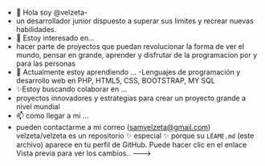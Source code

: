 - 👋 Hola soy @velzeta-
- un desarrollador junior dispuesto a superar sus limites y recrear nuevas habilidades.
- 👀 Estoy interesado en...
- hacer parte de proyectos que puedan revolucionar la forma de ver el mundo, pensar en grande, aprender y disfrutar de la programacion por y para las personas 
- 🌱 Actualmente estoy aprendiendo ...
-Lenguajes de programación y desarrollo web en PHP, HTML5, CSS, BOOTSTRAP, MY SQL  
- ✨Estoy buscando colaborar en ...
- proyectos innovadores y estrategias para crear un proyecto grande a nivel mundial		
- 📫 como llegar a mi ...
- pueden contactarme a mi correo (samvelzeta@gmail.com)
velzeta/velzeta es un repositorio ✨ especial ✨ porque su `LÉAME.md` (este archivo) aparece en tu perfil de GitHub.
Puede hacer clic en el enlace Vista previa para ver los cambios..
--->
